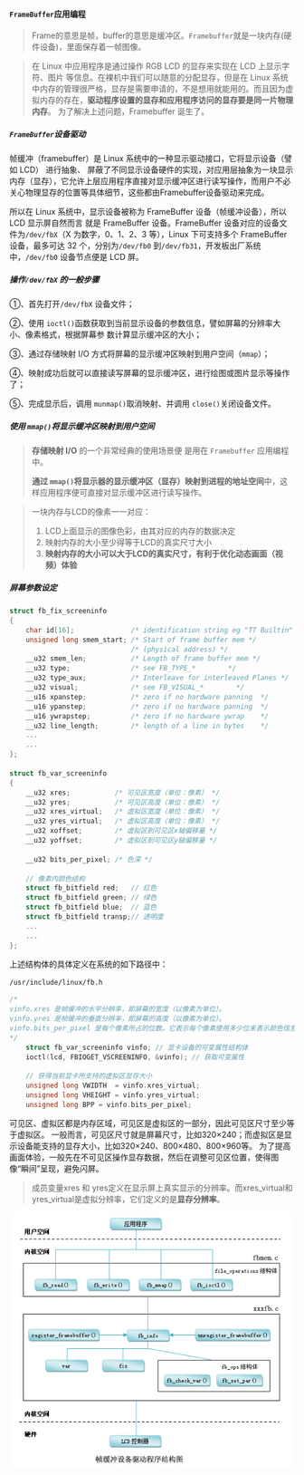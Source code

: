 #### `FrameBuffer`应用编程

> Frame的意思是帧，buffer的意思是缓冲区。`Framebuffer`就是一块内存(硬件设备)，里面保存着一帧图像。

> 在 Linux 中应用程序是通过操作 RGB LCD 的显存来实现在 LCD 上显示字符、图片 等信息。在裸机中我们可以随意的分配显存，但是在 Linux 系统中内存的管理很严格，显存是需要申请的，不是想用就能用的。而且因为虚拟内存的存在，**驱动程序设置的显存和应用程序访问的显存要是同一片物理内存**。 为了解决上述问题，Framebuffer 诞生了。

##### `FrameBuffer`设备驱动

帧缓冲（framebuffer）是 Linux 系统中的一种显示驱动接口，它将显示设备（譬如 LCD） 进行抽象、 屏蔽了不同显示设备硬件的实现，对应用层抽象为一块显示内存（显存），它允许上层应用程序直接对显示缓冲区进行读写操作，而用户不必关心物理显存的位置等具体细节，这些都由Framebuffer设备驱动来完成。

所以在 Linux 系统中，显示设备被称为 FrameBuffer 设备（帧缓冲设备），所以 LCD 显示屏自然而言 就是 FrameBuffer 设备。FrameBuffer 设备对应的设备文件为`/dev/fbX`（X 为数字，0、1、2、3 等），Linux 下可支持多个 FrameBuffer 设备，最多可达 32 个，分别为`/dev/fb0` 到`/dev/fb31`，开发板出厂系统中，`/dev/fb0` 设备节点便是 LCD 屏。

##### 操作`/dev/fbX` 的一般步骤

①、首先打开`/dev/fbX` 设备文件；

②、使用 `ioctl()`函数获取到当前显示设备的参数信息，譬如屏幕的分辨率大小、像素格式，根据屏幕参 数计算显示缓冲区的大小；

 ③、通过存储映射 I/O 方式将屏幕的显示缓冲区映射到用户空间（`mmap`）；

 ④、映射成功后就可以直接读写屏幕的显示缓冲区，进行绘图或图片显示等操作了；

 ⑤、完成显示后，调用 `munmap()`取消映射、并调用 `close()`关闭设备文件。

##### 使用 `mmap()`将显示缓冲区映射到用户空间

> **存储映射 I/O** 的一个非常经典的使用场景便 是用在 `Framebuffer` 应用编程中。
>
> **通过 `mmap()`将显示器的显示缓冲区（显存）映射到进程的地址空间**中，这 样应用程序便可直接对显示缓冲区进行读写操作。

> 一块内存与LCD的像素一一对应：
>
> 1. LCD上面显示的图像色彩，由其对应的内存的数据决定
> 2. 映射内存的大小至少得等于LCD的真实尺寸大小
> 3. **映射内存的大小可以大于LCD的真实尺寸，有利于优化动态画面（视频）体验**



##### 屏幕参数设定

```c
struct fb_fix_screeninfo
{
    char id[16];              /* identification string eg "TT Builtin" */
    unsigned long smem_start; /* Start of frame buffer mem */
                              /* (physical address) */
    __u32 smem_len;           /* Length of frame buffer mem */
    __u32 type;               /* see FB_TYPE_*        */
    __u32 type_aux;           /* Interleave for interleaved Planes */
    __u32 visual;             /* see FB_VISUAL_*        */ 
    __u16 xpanstep;           /* zero if no hardware panning  */
    __u16 ypanstep;           /* zero if no hardware panning  */
    __u16 ywrapstep;          /* zero if no hardware ywrap    */
    __u32 line_length;        /* length of a line in bytes    */
    ...
    ...
};

struct fb_var_screeninfo
{
    __u32 xres;           /* 可见区宽度（单位：像素） */
    __u32 yres;           /* 可见区高度（单位：像素） */
    __u32 xres_virtual;   /* 虚拟区宽度（单位：像素） */
    __u32 yres_virtual;   /* 虚拟区高度（单位：像素） */
    __u32 xoffset;        /* 虚拟区到可见区x轴偏移量 */
    __u32 yoffset;        /* 虚拟区到可见区y轴偏移量 */

    __u32 bits_per_pixel; /* 色深 */

    // 像素内颜色结构
    struct fb_bitfield red;   // 红色  
    struct fb_bitfield green; // 绿色
    struct fb_bitfield blue;  // 蓝色
    struct fb_bitfield transp;// 透明度
    ...
    ...
};
```

上述结构体的具体定义在系统的如下路径中：

```bash
/usr/include/linux/fb.h
```

```c
/*
vinfo.xres 是帧缓冲的水平分辨率，即屏幕的宽度（以像素为单位）。
vinfo.yres 是帧缓冲的垂直分辨率，即屏幕的高度（以像素为单位）。
vinfo.bits_per_pixel 是每个像素所占的位数。它表示每个像素使用多少位来表示颜色信息。
*/
	struct fb_var_screeninfo vinfo; // 显卡设备的可变属性结构体
	ioctl(lcd, FBIOGET_VSCREENINFO, &vinfo); // 获取可变属性

    // 获得当前显卡所支持的虚拟区显存大小
    unsigned long VWIDTH  = vinfo.xres_virtual;
    unsigned long VHEIGHT = vinfo.yres_virtual;
    unsigned long BPP = vinfo.bits_per_pixel;
```

可见区、虚拟区都是内存区域，可见区是虚拟区的一部分，因此可见区尺寸至少等于虚拟区。
一般而言，可见区尺寸就是屏幕尺寸，比如320×240；而虚拟区是显示设备能支持的显存大小，比如320×240、800×480、800×960等。
为了提高画面体验，一般先在不可见区操作显存数据，然后在调整可见区位置，使得图像“瞬间”呈现，避免闪屏。

> 成员变量xres 和 yres定义在显示屏上真实显示的分辨率。而xres_virtual和yres_virtual是虚拟分辨率，它们定义的是**显存分辨率**。

![](imgs\帧缓冲设备.png)
